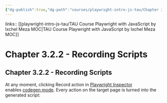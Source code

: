 ```yaml
---
{"dg-publish":true,"dg-path":"courses/playwright-intro-js-tau/Chapter 3.2.2 - Recording Scripts.md","permalink":"/courses/playwright-intro-js-tau/chapter-3-2-2-recording-scripts/","tags":["playwright"]}
---
```


links:: [[playwright-intro-js-tau/TAU Course Playwright with JavaScript by Ixchel Meza MOC\|TAU Course Playwright with JavaScript by Ixchel Meza MOC]]

# Chapter 3.2.2 - Recording Scripts

## Chapter 3.2.2 - Recording Scripts

At any moment, clicking Record action in [Playwright Inspector](https://playwright.dev/docs/inspector) enables [codegen mode](https://playwright.dev/docs/codegen). Every action on the target page is turned into the generated script:

<br >
